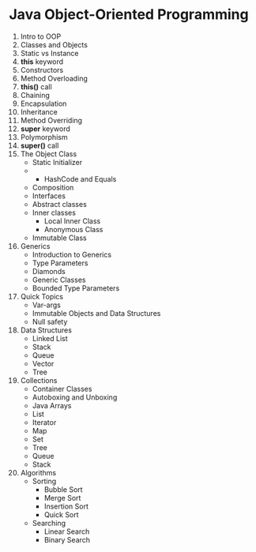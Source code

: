 # Java Object-Oriented Programming

1. Intro to OOP
2. Classes and Objects
3. Static vs Instance
4. **this** keyword
5. Constructors
6. Method Overloading
7. **this()** call
8. Chaining
9. Encapsulation
10. Inheritance
11. Method Overriding
12. **super** keyword
13. Polymorphism
14. **super()** call
15. The Object Class
     * Static Initializer
     * 
         * HashCode and Equals
     * Composition
     * Interfaces
     * Abstract classes
     * Inner classes
         * Local Inner Class
         * Anonymous Class
     * Immutable Class
16. Generics
     * Introduction to Generics
     * Type Parameters
     * Diamonds
     * Generic Classes
     * Bounded Type Parameters
17. Quick Topics
     * Var-args
     * Immutable Objects and Data Structures
     * Null safety
18. Data Structures
     * Linked List
     * Stack
     * Queue
     * Vector
     * Tree
19. Collections
     * Container Classes
     * Autoboxing and Unboxing
     * Java Arrays
     * List
     * Iterator
     * Map
     * Set
     * Tree
     * Queue
     * Stack
20. Algorithms
     * Sorting
         * Bubble Sort
         * Merge Sort
         * Insertion Sort
         * Quick Sort
     * Searching
         * Linear Search
         * Binary Search 
